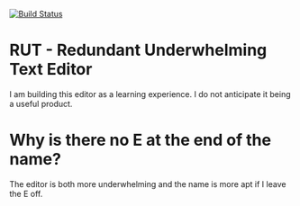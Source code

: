 [![Build Status](https://travis-ci.org/skylerberg/RUT.png)](https://travis-ci.org/skylerberg/RUT)

# RUT - Redundant Underwhelming Text Editor
I am building this editor as a learning experience. I do not anticipate it
being a useful product.

# Why is there no E at the end of the name?
The editor is both more underwhelming and the name is more apt if I leave the
E off.

